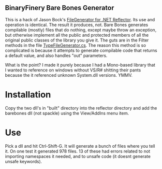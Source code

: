 BinaryFinery Bare Bones Generator
---------------------------------

This is a hack of Jason Bock's [FileGenerator for .NET Reflector](http://filegenreflector.codeplex.com/). 
Its use and operation is identical. The result it produces, not. Bare Bones generates compilable (mostly)
files that do nothing, except maybe throw an exception, but otherwise implement all the public and
protected members of all the original public classes of the library you give it. The guts are in the Filter methods in
the file [TypeFileGenerator.cs](https://github.com/jamiebriant/BinaryFinery.BarebonesGenerator/blob/master/BareBonesGenerator/AddIn/Generators/TypeFileGenerator.cs). The
reason this method is so complicated is because it attempts to generate compilable code that returns a default value,
and also handles "out" parameters. 


What is the point? I made it purely because I had a Mono-based library that I wanted to reference on
windows without VS/R# shitting their pants because the it referenced unknown System.dll versions. YMMV.

Installation
============

Copy the two dll's in "built" directory into the reflector directory and add the barebones dll (not spackle) using
the View/AddIns menu item.

Use
===

Pick a dll and hit Ctrl-Shift-G. It will generate a bunch of files where you tell it. On one test it 
generated 978 files. 13 of these had errors related to not importing namespaces it needed, and to
unsafe code (it doesnt generate unsafe keywords).
